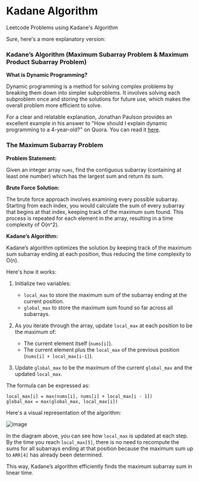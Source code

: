 # Kadane Algorithm
Leetcode Problems using Kadane's Algorithm

Sure, here's a more explanatory version:

### Kadane’s Algorithm (Maximum Subarray Problem & Maximum Product Subarray Problem)

**What is Dynamic Programming?**

Dynamic programming is a method for solving complex problems by breaking them down into simpler subproblems. It involves solving each subproblem once and storing the solutions for future use, which makes the overall problem more efficient to solve.

For a clear and relatable explanation, Jonathan Paulson provides an excellent example in his answer to "How should I explain dynamic programming to a 4-year-old?" on Quora. You can read it [here](https://www.quora.com/How-should-I-explain-dynamic-programming-to-a-4-year-old/answer/Jonathan-Paulson).

### The Maximum Subarray Problem

**Problem Statement:**

Given an integer array `nums`, find the contiguous subarray (containing at least one number) which has the largest sum and return its sum.

**Brute Force Solution:**

The brute force approach involves examining every possible subarray. Starting from each index, you would calculate the sum of every subarray that begins at that index, keeping track of the maximum sum found. This process is repeated for each element in the array, resulting in a time complexity of O(n^2).

**Kadane’s Algorithm:**

Kadane’s algorithm optimizes the solution by keeping track of the maximum sum subarray ending at each position, thus reducing the time complexity to O(n).

Here's how it works:

1. Initialize two variables:
   - `local_max` to store the maximum sum of the subarray ending at the current position.
   - `global_max` to store the maximum sum found so far across all subarrays.

2. As you iterate through the array, update `local_max` at each position to be the maximum of:
   - The current element itself (`nums[i]`).
   - The current element plus the `local_max` of the previous position (`nums[i] + local_max[i-1]`).

3. Update `global_max` to be the maximum of the current `global_max` and the updated `local_max`.

The formula can be expressed as:
``` 
local_max[i] = max(nums[i], nums[i] + local_max[i - 1])
global_max = max(global_max, local_max[i])
```

Here's a visual representation of the algorithm:

![image](https://github.com/nardineshak/KadaneAlgorithm/assets/57229979/6fd966dd-3064-4e77-be98-7b6af08382bf)


In the diagram above, you can see how `local_max` is updated at each step. By the time you reach `local_max[5]`, there is no need to recompute the sums for all subarrays ending at that position because the maximum sum up to `ARR[4]` has already been determined.

This way, Kadane’s algorithm efficiently finds the maximum subarray sum in linear time.
